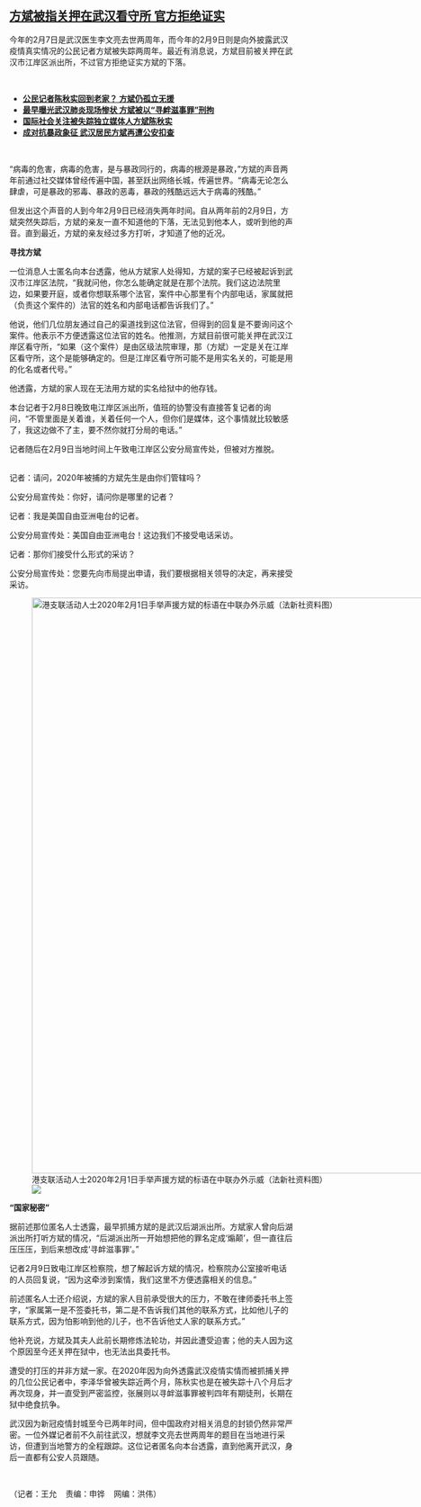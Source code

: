 <!--1644439714000-->
[方斌被指关押在武汉看守所 官方拒绝证实](https://www.rfa.org/mandarin/yataibaodao/renquanfazhi/wy-02082022121047.html)
------

<p>今年的2月7日是武汉医生李文亮去世两周年，而今年的2月9日则是向外披露武汉疫情真实情况的公民记者方斌被失踪两周年。最近有消息说，方斌目前被关押在武汉市江岸区派出所，不过官方拒绝证实方斌的下落。</p><p><br/></p><ul><li><a href="https://www.rfa.org/mandarin/yataibaodao/renquanfazhi/wy-03312021101241.html"><strong>公民记者陈秋实回到老家？ 方斌仍孤立无援</strong></a></li><li><strong><a href="https://www.rfa.org/mandarin/yataibaodao/renquanfazhi/ql1-03082021033309.html">最早曝光武汉肺炎现场惨状 方斌被以“寻衅滋事罪”刑拘</a></strong></li><li><strong><a href="https://www.rfa.org/mandarin/Xinwen/3-05042020114521.html">国际社会关注被失踪独立媒体人方斌陈秋实</a></strong></li><li><strong><a href="https://www.rfa.org/mandarin/yataibaodao/huanjing/gf-02112020064812.html">成对抗暴政象征 武汉居民方斌再遭公安扣查</a></strong></li></ul><p><br/></p><p>“病毒的危害，病毒的危害，是与暴政同行的，病毒的根源是暴政，”方斌的声音两年前通过社交媒体曾经传遍中国，甚至跃出网络长城，传遍世界。“病毒无论怎么肆虐，可是暴政的邪毒、暴政的恶毒，暴政的残酷远远大于病毒的残酷。”</p><p>但发出这个声音的人到今年2月9日已经消失两年时间。自从两年前的2月9日，方斌突然失踪后，方斌的亲友一直不知道他的下落，无法见到他本人，或听到他的声音。直到最近，方斌的亲友经过多方打听，才知道了他的近况。</p><p><strong>寻找方斌</strong></p><p>一位消息人士匿名向本台透露，他从方斌家人处得知，方斌的案子已经被起诉到武汉市江岸区法院，“我就问他，你怎么能确定就是在那个法院。我们这边法院里边，如果要开庭，或者你想联系哪个法官，案件中心那里有个内部电话，家属就把（负责这个案件的）法官的姓名和内部电话都告诉我们了。”</p><p>他说，他们几位朋友通过自己的渠道找到这位法官，但得到的回复是不要询问这个案件。他表示不方便透露这位法官的姓名。他推测，方斌目前很可能关押在武汉江岸区看守所，“如果（这个案件）是由区级法院审理，那（方斌）一定是关在江岸区看守所，这个是能够确定的。但是江岸区看守所可能不是用实名关的，可能是用的化名或者代号。”</p><p>他透露，方斌的家人现在无法用方斌的实名给狱中的他存钱。</p><p>本台记者于2月8日晚致电江岸区派出所，值班的协警没有直接答复记者的询问，“不管里面是关着谁，关着任何一个人，但你们是媒体，这个事情就比较敏感了，我这边做不了主，要不然你就打分局的电话。”</p><p>记者随后在2月9日当地时间上午致电江岸区公安分局宣传处，但被对方推脱。</p><p><br/>记者：请问，2020年被捕的方斌先生是由你们管辖吗？</p><p>公安分局宣传处：你好，请问你是哪里的记者？</p><p>记者：我是美国自由亚洲电台的记者。</p><p>公安分局宣传处：美国自由亚洲电台！这边我们不接受电话采访。</p><p>记者：那你们接受什么形式的采访？</p><p>公安分局宣传处：您要先向市局提出申请，我们要根据相关领导的决定，再来接受采访。</p><p><figure class="image-richtext image-inline captioned" style="width:1280px;"><img alt="港支联活动人士2020年2月1日手举声援方斌的标语在中联办外示威（法新社资料图）" height="1024" src="https://www.rfa.org/mandarin/yataibaodao/renquanfazhi/wy-02082022121047.html/000_1p40ep.jpg/@@images/cc935c47-0d1a-400f-81d5-efc284ffd4ba.jpeg" title="000_1P40EP.jpg" width="1280"/><figcaption class="image-caption">港支联活动人士2020年2月1日手举声援方斌的标语在中联办外示威（法新社资料图）</figcaption><small></small><div id="zoomattribute"><a data-caption="港支联活动人士2020年2月1日手举声援方斌的标语在中联办外示威（法新社资料图）" data-fancybox="" href="https://www.rfa.org/mandarin/yataibaodao/renquanfazhi/wy-02082022121047.html/000_1p40ep.jpg" id="single_image" title="港支联活动人士2020年2月1日手举声援方斌的标语在中联办外示威（法新社资料图）"><img src="/++plone++rfa-resources/img/icon-zoom.png"/></a></div></figure></p><p><strong>“</strong><strong>国家秘密</strong><strong>”</strong></p><p>据前述那位匿名人士透露，最早抓捕方斌的是武汉后湖派出所。方斌家人曾向后湖派出所打听方斌的情况，“后湖派出所一开始想把他的罪名定成‘煽颠’，但一直往后压压压，到后来想改成‘寻衅滋事罪’。”</p><p>记者2月9日致电江岸区检察院，想了解起诉方斌的情况，检察院办公室接听电话的人员回复说，“因为这牵涉到案情，我们这里不方便透露相关的信息。”</p><p>前述匿名人士还介绍说，方斌的家人目前承受很大的压力，不敢在律师委托书上签字，“家属第一是不签委托书，第二是不告诉我们其他的联系方式，比如他儿子的联系方式，因为怕影响到他的儿子，也不告诉他丈人家的联系方式。”</p><p>他补充说，方斌及其夫人此前长期修炼法轮功，并因此遭受迫害；他的夫人因为这个原因至今还关押在狱中，也无法出具委托书。</p><p>遭受的打压的并非方斌一家。在2020年因为向外透露武汉疫情实情而被抓捕关押的几位公民记者中，李泽华曾被失踪近两个月，陈秋实也是在被失踪十八个月后才再次现身，并一直受到严密监控，张展则以寻衅滋事罪被判四年有期徒刑，长期在狱中绝食抗争。</p><p>武汉因为新冠疫情封城至今已两年时间，但中国政府对相关消息的封锁仍然非常严密。一位外媒记者前不久前往武汉，想就李文亮去世两周年的题目在当地进行采访，但遭到当地警方的全程跟踪。这位记者匿名向本台透露，直到他离开武汉，身后一直都有公安人员跟随。</p><p><br/></p><p>（记者：王允    责编：申铧    网编：洪伟）</p>
